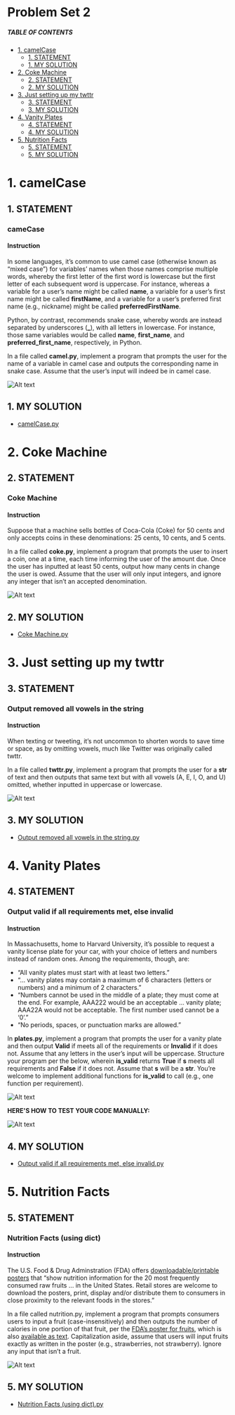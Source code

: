 # Problem Set 2

##### TABLE OF CONTENTS
- [1. camelCase](#1-camelcase)
  * [1. STATEMENT](#1-statement)
  * [1. MY SOLUTION](#1-my-solution)
- [2. Coke Machine](#2-coke-machine)
  * [2. STATEMENT](#2-statement)
  * [2. MY SOLUTION](#2-my-solution)
- [3. Just setting up my twttr](#3-just-setting-up-my-twttr)
  * [3. STATEMENT](#3-statement)
  * [3. MY SOLUTION](#3-my-solution)
- [4. Vanity Plates](#4-vanity-plates)
  * [4. STATEMENT](#4-statement)
  * [4. MY SOLUTION](#4-my-solution)
- [5. Nutrition Facts](#5-nutrition-facts)
  * [5. STATEMENT](#5-statement)
  * [5. MY SOLUTION](#5-my-solution)



# 1. camelCase
## 1. STATEMENT
### cameCase
#### Instruction
In some languages, it’s common to use camel case (otherwise known as “mixed case”) for variables’ names when those names comprise multiple words, whereby the first letter of the first word is lowercase but the first letter of each subsequent word is uppercase. For instance, whereas a variable for a user’s name might be called **name**, a variable for a user’s first name might be called **firstName**, and a variable for a user’s preferred first name (e.g., nickname) might be called **preferredFirstName**.

Python, by contrast, recommends snake case, whereby words are instead separated by underscores (**_**), with all letters in lowercase. For instance, those same variables would be called **name**, **first_name**, and **preferred_first_name**, respectively, in Python.

In a file called **camel.py**, implement a program that prompts the user for the name of a variable in camel case and outputs the corresponding name in snake case. Assume that the user’s input will indeed be in camel case.

![Alt text](<Problem Set 2/Images/camel-case.png>)

## 1. MY SOLUTION
- [camelCase.py](https://github.com/p3uj/edX-Harvard-University-CS50-s-Introduction-to-Programming-with-Python/blob/3fbcd9c753005fbd37d5f9e8739dd690dba682f2/Problem%20Set%202/camel.py)


# 2. Coke Machine
## 2. STATEMENT
### Coke Machine
#### Instruction
Suppose that a machine sells bottles of Coca-Cola (Coke) for 50 cents and only accepts coins in these denominations: 25 cents, 10 cents, and 5 cents.

In a file called **coke.py**, implement a program that prompts the user to insert a coin, one at a time, each time informing the user of the amount due. Once the user has inputted at least 50 cents, output how many cents in change the user is owed. Assume that the user will only input integers, and ignore any integer that isn’t an accepted denomination.

![Alt text](<Problem Set 2/Images/coke-machine.png>)

## 2. MY SOLUTION
- [Coke Machine.py](https://github.com/p3uj/edX-Harvard-University-CS50-s-Introduction-to-Programming-with-Python/blob/7f0296a6100e5d68330e1f7cae788d8411810c5a/Problem%20Set%202/coke.py)


# 3. Just setting up my twttr
## 3. STATEMENT
### Output removed all vowels in the string
#### Instruction
When texting or tweeting, it’s not uncommon to shorten words to save time or space, as by omitting vowels, much like Twitter was originally called twttr. 

In a file called **twttr.py**, implement a program that prompts the user for a **str** of text and then outputs that same text but with all vowels (A, E, I, O, and U) omitted, whether inputted in uppercase or lowercase.

![Alt text](<Problem Set 2/Images/twttr.png>)

## 3. MY SOLUTION
- [Output removed all vowels in the string.py](https://github.com/p3uj/edX-Harvard-University-CS50-s-Introduction-to-Programming-with-Python/blob/4ca974dcad1a22dc92c8af6f6a6a5814c782ba05/Problem%20Set%202/twttr.py)


# 4. Vanity Plates
## 4. STATEMENT
### Output valid if all requirements met, else invalid
#### Instruction
In Massachusetts, home to Harvard University, it’s possible to request a vanity license plate for your car, with your choice of letters and numbers instead of random ones. Among the requirements, though, are:

- “All vanity plates must start with at least two letters.”
- “… vanity plates may contain a maximum of 6 characters (letters or numbers) and a minimum of 2 characters.”
- “Numbers cannot be used in the middle of a plate; they must come at the end. For example, AAA222 would be an acceptable … vanity plate; AAA22A would not be acceptable. The first number used cannot be a ‘0’.”
- “No periods, spaces, or punctuation marks are allowed.”

In **plates.py**, implement a program that prompts the user for a vanity plate and then output **Valid** if meets all of the requirements or **Invalid** if it does not. Assume that any letters in the user’s input will be uppercase. Structure your program per the below, wherein **is_valid** returns **True** if **s** meets all requirements and **False** if it does not. Assume that **s** will be a **str**. You’re welcome to implement additional functions for **is_valid** to call (e.g., one function per requirement).

![Alt text](<Problem Set 2/Images/givenCode-Vanity-Plates.png>)

**HERE'S HOW TO TEST YOUR CODE MANUALLY:**

![Alt text](<Problem Set 2/Images/testTheCode-Vanity-Plates.png>)

## 4. MY SOLUTION
- [Output valid if all requirements met, else invalid.py](https://github.com/p3uj/edX-Harvard-University-CS50-s-Introduction-to-Programming-with-Python/blob/f70d00829dc9567ffaa585a2f6c7d4e5cbd50b9c/Problem%20Set%202/plates.py)


# 5. Nutrition Facts
## 5. STATEMENT
### Nutrition Facts (using dict)
#### Instruction
The U.S. Food & Drug Adminstration (FDA) offers [downloadable/printable posters](https://www.fda.gov/food/food-labeling-nutrition/nutrition-information-raw-fruits-vegetables-and-fish) that “show nutrition information for the 20 most frequently consumed raw fruits … in the United States. Retail stores are welcome to download the posters, print, display and/or distribute them to consumers in close proximity to the relevant foods in the stores.”

In a file called nutrition.py, implement a program that prompts consumers users to input a fruit (case-insensitively) and then outputs the number of calories in one portion of that fruit, per the [FDA’s poster for fruits](https://cs50.harvard.edu/python/2022/psets/2/nutrition/Nutrition-Information-for-Raw-Fruits---small-PDF-Poster.pdf), which is also [available as text](https://www.fda.gov/food/food-labeling-nutrition/raw-fruits-poster-text-version-accessible-version). Capitalization aside, assume that users will input fruits exactly as written in the poster (e.g., strawberries, not strawberry). Ignore any input that isn’t a fruit.

![Alt text](<Problem Set 2/Images/nutrition-Facts.png>)

## 5. MY SOLUTION
- [Nutrition Facts (using dict).py](https://github.com/p3uj/edX-Harvard-University-CS50-s-Introduction-to-Programming-with-Python/blob/537da01128a0c85fc190dd8ececf45c893cddb27/Problem%20Set%202/nutrition.py)
